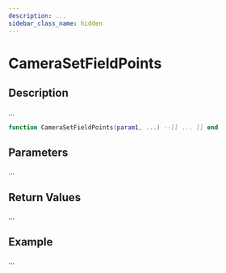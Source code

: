 ```yaml
---
description: ...
sidebar_class_name: hidden
---
```


# CameraSetFieldPoints

## Description

...

```lua
function CameraSetFieldPoints(param1, ...) --[[ ... ]] end
```

## Parameters

...

## Return Values

...

## Example

...

